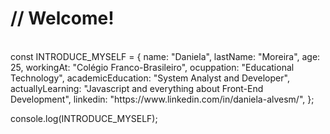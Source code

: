 <h1>// Welcome!</h1>
<br>
const INTRODUCE_MYSELF = {
    name: "Daniela",
    lastName: "Moreira",
    age: 25,
    workingAt: "Colégio Franco-Brasileiro",
    ocuppation: "Educational Technology",
    academicEducation: "System Analyst and Developer",
    actuallyLearning: "Javascript and everything about Front-End Development",
    linkedin: "https://www.linkedin.com/in/daniela-alvesm/",
};

console.log(INTRODUCE_MYSELF);
